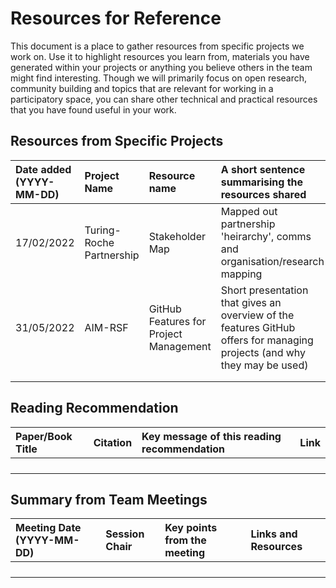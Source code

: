 # Resources for Reference

This document is a place to gather resources from specific projects we work on.
Use it to highlight resources you learn from, materials you have generated within your projects or anything you believe others in the team might find interesting.
Though we will primarily focus on open research, community building and topics that are relevant for working in a participatory space, you can share other technical and practical resources that you have found useful in your work.

## Resources from Specific Projects

| Date added (YYYY-MM-DD) | Project Name | Resource name| A short sentence summarising the resources shared | Links to find details |
|:-----------|:-----------|:-----------|:-----------|:-----------|
|17/02/2022 | Turing-Roche Partnership | Stakeholder Map  | Mapped out partnership 'heirarchy', comms and organisation/research mapping | https://app.mural.co/t/turingrochemapping3184/m/turingrochemapping3184/1644491751192/b5c39ec7d92b6f6d153bfb9f36c060b05be76800?sender=u4a3b5778337a812cfd903427 |
| 31/05/2022 | AIM-RSF | GitHub Features for Project Management | Short presentation that gives an overview of the features GitHub offers for managing projects (and why they may be used) | [Slides](https://docs.google.com/presentation/d/1C9vAmFaqCKieoVKYbYbpSqvB844LnAQ_u72mhbrlTnQ/edit?usp=sharing) |
|  |  |  |  |  |
|  |  |  |  |  |

## Reading Recommendation

| Paper/Book Title | Citation | Key message of this reading recommendation | Link |
|:-----------|:-----------|:-----------|:-----------|
|  |  |  |  |
|  |  |  |  |
|  |  |  |  |
|  |  |  |  |

## Summary from Team Meetings

| Meeting Date (YYYY-MM-DD) | Session Chair | Key points from the meeting | Links and Resources |
|:-----------|:-----------|:-----------|:-----------|
|  |  |  |  |
|  |  |  |  |
|  |  |  |  |
|  |  |  |  |

